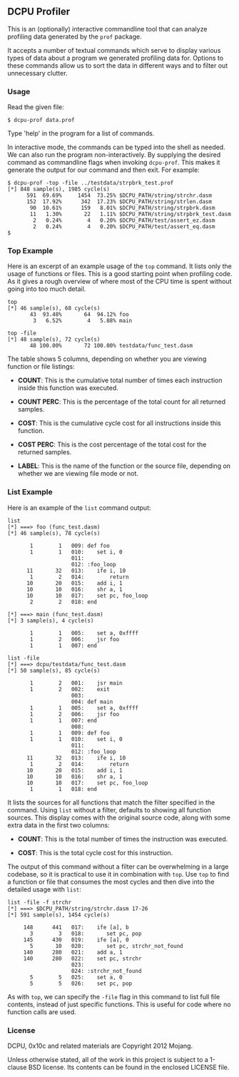 ## DCPU Profiler

This is an (optionally) interactive commandline tool that can analyze
profiling data generated by the `prof` package.

It accepts a number of textual commands which serve to display various
types of data about a program we generated profiling data for. Options to
these commands allow us to sort the data in different ways and to
filter out unnecessary clutter.


### Usage

Read the given file:

    $ dcpu-prof data.prof

Type 'help' in the program for a list of commands.

In interactive mode, the commands can be typed into the shell as
needed. We can also run the program non-interactively. By supplying
the desired command as commandline flags when invoking `dcpu-prof`.
This makes it generate the output for our command and then exit.
For example:

	$ dcpu-prof -top -file ../testdata/strpbrk_test.prof 
	[*] 848 sample(s), 1985 cycle(s)
		  591  69.69%     1454  73.25% $DCPU_PATH/string/strchr.dasm
		  152  17.92%      342  17.23% $DCPU_PATH/string/strlen.dasm
		   90  10.61%      159   8.01% $DCPU_PATH/string/strpbrk.dasm
		   11   1.30%       22   1.11% $DCPU_PATH/string/strpbrk_test.dasm
		    2   0.24%        4   0.20% $DCPU_PATH/test/assert_ez.dasm
		    2   0.24%        4   0.20% $DCPU_PATH/test/assert_eq.dasm
	$ 

### Top Example

Here is an excerpt of an example usage of the `top` command.
It lists only the usage of functions or files. This is a good starting point
when profiling code. As it gives a rough overview of where most of the CPU
time is spent without going into too much detail.

	top
	[*] 46 sample(s), 68 cycle(s)
		   43  93.48%       64  94.12% foo
		    3   6.52%        4   5.88% main

	top -file
	[*] 48 sample(s), 72 cycle(s)
		   48 100.00%       72 100.00% testdata/func_test.dasm


The table shows 5 columns, depending on whether you are viewing
function or file listings:

* **COUNT**: This is the cumulative total number of times each instruction
  inside this function was executed.

* **COUNT PERC**: This is the percentage of the total count for all
  returned samples.
  
* **COST**: This is the cumulative cycle cost for all instructions inside
  this function.
  
* **COST PERC**: This is the cost percentage of the total cost for the
  returned samples.
  
* **LABEL**: This is the name of the function or the source file,
  depending on whether we are viewing file mode or not.


### List Example

Here is an example of the `list` command output:

	list
	[*] ===> foo (func_test.dasm)
	[*] 46 sample(s), 78 cycle(s)

		   1        1   009: def foo
		   1        1   010: 	set i, 0
		                011: 
		                012: :foo_loop
		  11       32   013: 	ife i, 10
		   1        2   014: 		return
		  10       20   015: 	add i, 1
		  10       10   016: 	shr a, 1
		  10       10   017: 	set pc, foo_loop
		   2        2   018: end

	[*] ===> main (func_test.dasm)
	[*] 3 sample(s), 4 cycle(s)

		   1        1   005: 	set a, 0xffff
		   1        2   006: 	jsr foo
		   1        1   007: end

	list -file
	[*] ===> dcpu/testdata/func_test.dasm
	[*] 50 sample(s), 85 cycle(s)

		   1        2   001: 	jsr main
		   1        2   002: 	exit
		                003: 
		                004: def main
		   1        1   005: 	set a, 0xffff
		   1        2   006: 	jsr foo
		   1        1   007: end
		                008: 
		   1        1   009: def foo
		   1        1   010: 	set i, 0
		                011: 
		                012: :foo_loop
		  11       32   013: 	ife i, 10
		   1        2   014: 		return
		  10       20   015: 	add i, 1
		  10       10   016: 	shr a, 1
		  10       10   017: 	set pc, foo_loop
		   1        1   018: end


It lists the sources for all functions that match the filter specified in
the command. Using `list` without a filter, defaults to showing all function
sources. This display comes with the original source code, along with some
extra data in the first two columns:

* **COUNT**: This is the total number of times the instruction was executed.
  
* **COST**: This is the total cycle cost for this instruction.
  
The output of this command without a filter can be overwhelming in a large
codebase, so it is practical to use it in combination with `top`. Use `top`
to find a function or file that consumes the most cycles and then dive into
the detailed usage with `list`:

	list -file -f strchr
	[*] ===> $DCPU_PATH/string/strchr.dasm 17-26
	[*] 591 sample(s), 1454 cycle(s)

		 148      441   017:    ife [a], b
		   3        3   018:       set pc, pop
		 145      430   019:    ife [a], 0
		   5       10   020:       set pc, strchr_not_found
		 140      280   021:    add a, 1
		 140      280   022:    set pc, strchr
		                023: 
		                024: :strchr_not_found
		   5        5   025:    set a, 0
		   5        5   026:    set pc, pop


As with `top`, we can specify the `-file` flag in this command to list
full file contents, instead of just specific functions. This is useful for
code where no function calls are used.


### License

DCPU, 0x10c and related materials are Copyright 2012 Mojang.

Unless otherwise stated, all of the work in this project is subject to a
1-clause BSD license. Its contents can be found in the enclosed LICENSE file.
